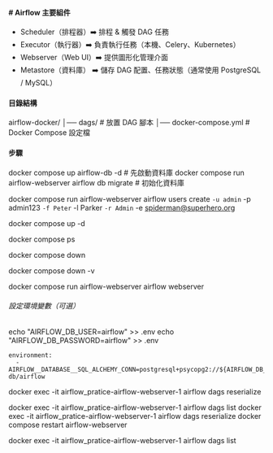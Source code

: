 #### # Airflow 主要組件
- Scheduler（排程器）➡️ 排程 & 觸發 DAG 任務
- Executor（執行器）➡️ 負責執行任務（本機、Celery、Kubernetes）
- Webserver（Web UI）➡️ 提供圖形化管理介面
- Metastore（資料庫） ➡️ 儲存 DAG 配置、任務狀態（通常使用 PostgreSQL / MySQL）

#### 目錄結構
airflow-docker/
│── dags/                # 放置 DAG 腳本
│── docker-compose.yml   # Docker Compose 設定檔


#### 步驟
<!-- 在 dags/ 資料夾內新增 example_dag.py -->

<!-- 初始化資料庫 -->
docker compose up airflow-db -d  # 先啟動資料庫
docker compose run airflow-webserver airflow db migrate  # 初始化資料庫

<!-- 建立管理員帳號 -->
docker compose run airflow-webserver airflow users create `
    -u admin `
    -p admin123 `
    -f Peter `
    -l Parker `
    -r Admin `
    -e spiderman@superhero.org

<!-- 啟動 Airflow -->
docker compose up -d
    <!--
    這將會啟動：
        - Web UI（http://localhost:8080）
        - Scheduler
        - Worker
        - Database（PostgreSQL）
    -->

<!-- 確認服務是否啟動 -->
docker compose ps

<!-- 進入 Airflow UI（http://localhost:8080）測試 DAG -->
<!-- admin, admin123 -->

<!-- 停止容器 -->
docker compose down
<!-- 刪除所有資料（⚠️會刪除所有 Airflow 設定） -->
docker compose down -v


<!-- 手動啟動 Web Server -->
docker compose run airflow-webserver airflow webserver


###### 設定環境變數（可選）
<!-- 若不想在 docker-compose.yml 中硬編碼資料庫密碼，可以使用 .env -->
echo "AIRFLOW_DB_USER=airflow" >> .env
echo "AIRFLOW_DB_PASSWORD=airflow" >> .env
<!-- 然後修改 docker-compose.yml -->
    environment:
      - AIRFLOW__DATABASE__SQL_ALCHEMY_CONN=postgresql+psycopg2://${AIRFLOW_DB_USER}:${AIRFLOW_DB_PASSWORD}@airflow-db/airflow

<!-- 手動刷新 DAGs -->
docker exec -it airflow_pratice-airflow-webserver-1 airflow dags reserialize
<!-- 直接 刪除 Web Server 的 cache -->
docker exec -it airflow_pratice-airflow-webserver-1 airflow dags list
docker exec -it airflow_pratice-airflow-webserver-1 airflow dags reserialize
docker compose restart airflow-webserver

<!-- 測試 DAG 是否有效 -->
docker exec -it airflow_pratice-airflow-webserver-1 airflow dags list

